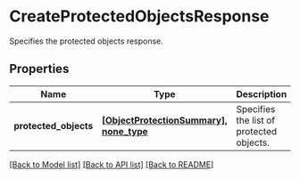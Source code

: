 # CreateProtectedObjectsResponse

Specifies the protected objects response.

## Properties
Name | Type | Description | Notes
------------ | ------------- | ------------- | -------------
**protected_objects** | [**[ObjectProtectionSummary], none_type**](ObjectProtectionSummary.md) | Specifies the list of protected objects. | [optional] 

[[Back to Model list]](../README.md#documentation-for-models) [[Back to API list]](../README.md#documentation-for-api-endpoints) [[Back to README]](../README.md)


